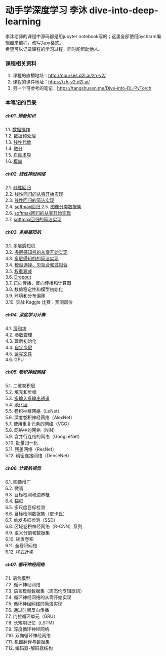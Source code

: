 # 动手学深度学习 李沐 dive-into-deep-learning

李沐老师的课程中源码都是用jupyter notebook写的；这里全部使用pycharm编辑器来编程，改写为py格式。  
希望可以记录课程的学习过程，同时能帮助他人。

### 课程相关资料
1. 课程的直播地址：http://courses.d2l.ai/zh-v2/
2. 课程的课件地址：https://zh-v2.d2l.ai/
3. 另一个可参考的笔记：https://tangshusen.me/Dive-into-DL-PyTorch

### 本笔记的目录
##### ch01. 预备知识  
1.1. [数据操作](./ch01/01-ndarray.py)  
1.2. [数据预处理](./ch01/02-pandas.py)  
1.3. [线性代数](./ch01/03-linear-algebra.py)  
1.4. [微分](./ch01/04-calculus.py)  
1.5. [自动求导](./ch01/05-autograd.py)  
1.6. [概率](./ch01/06-probability.py)
##### ch02. 线性神经网络  
2.1. [线性回归](./ch02/01-linear-regression.py)  
2.2. [线性回归的从零开始实现](./ch02/02-linear-regression-scratch.py)  
2.3. [线性回归的简洁实现](./ch02/03-linear-regression-concise.py)  
2.4. [softmax回归 ](./ch02/04-softmax-regression.py) 
2.5. [图像分类数据集](ch02/05-image-classification-dataset.py)  
2.6. [softmax回归的从零开始实现](./ch02/06-softmax-linear-regression-scratch.py)  
2.7. [softmax回归的简洁实现](./ch02/07-softmax-linear-regression-concise.py)  
##### ch03. 多层感知机  
3.1. [多层感知机](./ch03/01-mlp.py)  
3.2. [多层感知机的从零开始实现](./ch03/02-mlp-from-zero.py)  
3.3. [多层感知机的简洁实现](./ch03/03-mlp-simple.py)  
3.4. [模型选择、欠拟合和过拟合](./ch03/04-underfit-overfit.py)  
3.5. [权重衰减](./ch03/05-weight-decay-simple.py)  
3.6. [Dropout](./ch03/06-dropout-simple.py)  
3.7. 正向传播、反向传播和计算图  
3.8. 数值稳定性和模型初始化  
3.9. 环境和分布偏移  
3.10. 实战 Kaggle 比赛：预测房价   
##### ch04. 深度学习计算  
4.1. [层和块](./ch04/01-model-construction.py)  
4.2. [参数管理](./ch04/02-parameters.py)  
4.3. 延后初始化  
4.4. [自定义层](./ch04/03-custom-layer.py)  
4.5. [读写文件](./ch04/04-read-write.py)  
4.6. GPU  
##### ch05. 卷积神经网络  
5.1. 二维卷积层  
5.2. 填充和步幅  
5.3. [多输入多输出通道](./ch05/03-channels.py)  
5.4. [池化层](./ch05/04-pooling.py)  
5.5. 卷积神经网络（LeNet）  
5.6. 深度卷积神经网络（AlexNet）  
5.7. 使用重复元素的网络（VGG）  
5.8. 网络中的网络（NiN）  
5.9. 含并行连结的网络（GoogLeNet）  
5.10. 批量归一化  
5.11. 残差网络（ResNet）  
5.12. 稠密连接网络（DenseNet）  
##### ch06.  计算机视觉
6.1. 图像增广  
6.2. 微调  
6.3. 目标检测和边界框  
6.4. 锚框   
6.5. 多尺度目标检测  
6.6. 目标检测数据集（皮卡丘）   
6.7. 单发多框检测（SSD）  
6.8. 区域卷积神经网络（R-CNN）系列  
6.9. 语义分割和数据集  
6.10. 转置卷积  
6.11. 全卷积网络  
6.12. 样式迁移   
##### ch07.  循环神经网络
7.1. 语言模型  
7.2. 循环神经网络  
7.3. 语言模型数据集（周杰伦专辑歌词）  
7.4. 循环神经网络的从零开始实现  
7.5. 循环神经网络的简洁实现  
7.6. 通过时间反向传播  
7.7. 门控循环单元（GRU）  
7.8. 长短期记忆（LSTM）  
7.9. 深度循环神经网络  
7.10. 双向循环神经网络  
7.11. 机器翻译与数据集  
7.12. 编码器-解码器结构



